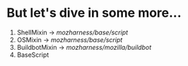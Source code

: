 # But let's dive in some more...

1. ShellMixin -> <em>mozharness/base/script</em>
2. OSMixin -> <em>mozharness/base/script</em>
3. BuildbotMixin -> <em>mozharness/mozilla/buildbot</em>
4. BaseScript
